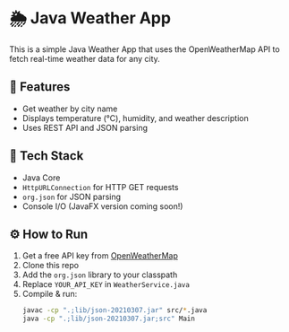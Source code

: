 # 🌦️ Java Weather App

This is a simple Java Weather App that uses the OpenWeatherMap API to fetch real-time weather data for any city.

## 🚀 Features

- Get weather by city name
- Displays temperature (°C), humidity, and weather description
- Uses REST API and JSON parsing

## 🧰 Tech Stack

- Java Core
- `HttpURLConnection` for HTTP GET requests
- `org.json` for JSON parsing
- Console I/O (JavaFX version coming soon!)

## ⚙️ How to Run

1. Get a free API key from [OpenWeatherMap](https://openweathermap.org/api)
2. Clone this repo
3. Add the `org.json` library to your classpath
4. Replace `YOUR_API_KEY` in `WeatherService.java`
5. Compile & run:
   ```bash
   javac -cp ".;lib/json-20210307.jar" src/*.java
   java -cp ".;lib/json-20210307.jar;src" Main
